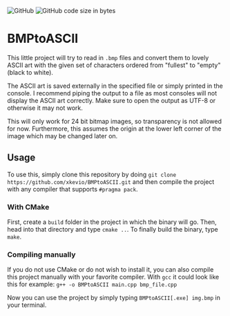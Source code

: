 ![GitHub](https://img.shields.io/github/license/xkevio/BMPtoASCII) ![GitHub code size in bytes](https://img.shields.io/github/languages/code-size/xkevio/BMPtoASCII)
# BMPtoASCII

This little project will try to read in `.bmp` files and convert them to lovely ASCII art with the given
set of characters ordered from "fullest" to "empty" (black to white).

The ASCII art is saved externally in the specified file or simply printed in the console.
I recommend piping the output to a file as most consoles will not display the ASCII art correctly.
Make sure to open the output as UTF-8 or otherwise it may not work.

This will only work for 24 bit bitmap images, so transparency is not allowed for now.
Furthermore, this assumes the origin at the lower left corner of the image which may be changed later on.

## Usage

To use this, simply clone this repository by doing
`git clone https://github.com/xkevio/BMPtoASCII.git`
and then compile the project with any compiler that supports `#pragma pack`.

### With CMake
First, create a `build` folder in the project in which the binary will go.
Then, head into that directory and type `cmake ..`.
To finally build the binary, type `make`.

### Compiling manually
If you do not use CMake or do not wish to install it, you can also compile this project manually with
your favorite compiler. With `gcc` it could look like this for example:
`g++ -o BMPtoASCII main.cpp bmp_file.cpp`

Now you can use the project by simply typing
`BMPtoASCII[.exe] img.bmp` in your terminal.

